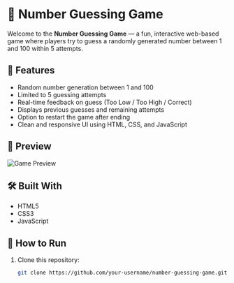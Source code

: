 # 🎯 Number Guessing Game

Welcome to the **Number Guessing Game** — a fun, interactive web-based game where players try to guess a randomly generated number between 1 and 100 within 5 attempts.

## 🚀 Features

- Random number generation between 1 and 100
- Limited to 5 guessing attempts
- Real-time feedback on guess (Too Low / Too High / Correct)
- Displays previous guesses and remaining attempts
- Option to restart the game after ending
- Clean and responsive UI using HTML, CSS, and JavaScript

## 📸 Preview

![Game Preview](![image](https://github.com/user-attachments/assets/55b86a6b-6a8b-488f-a708-23d81b8f2ea4)
) <!-- Optional: Add a screenshot in your repo -->

## 🛠️ Built With

- HTML5
- CSS3
- JavaScript

## 📂 How to Run

1. Clone this repository:
   ```bash
   git clone https://github.com/your-username/number-guessing-game.git
